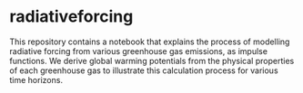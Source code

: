 # radiativeforcing

This repository contains a notebook that explains the process of modelling radiative forcing from various greenhouse gas emissions, as impulse functions. We derive global warming potentials from the physical properties of each greenhouse gas to illustrate this calculation process for various time horizons.
